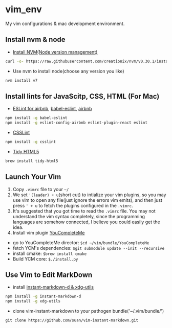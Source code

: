 # vim_env
My vim configurations & mac development environment.

## Install nvm & node

- [Install NVM(Node version management)](https://github.com/creationix/nvm)

```bash
curl -o- https://raw.githubusercontent.com/creationix/nvm/v0.30.1/install.sh | bash
```
- Use nvm to install node(choose any version you like)
```bash
nvm install v7
```
## Install lints for JavaScitp, CSS, HTML (For Mac)
- [ESLint for airbnb](https://www.npmjs.com/package/eslint-config-airbnb), [babel-eslint](https://github.com/babel/babel-eslint), [airbnb](https://github.com/airbnb/javascript)
```bash        
npm install -g babel-eslint
npm install -g eslint-config-airbnb eslint-plugin-react eslint
```

- [CSSLint](https://github.com/CSSLint/csslint)
```bash        
npm install -g csslint
```

- [Tidy HTML5](http://www.html-tidy.org/)
```bash        
brew install tidy-html5
```
## Launch Your Vim
1. Copy `.vimrc` file to your `~/`
2. We set `'(leader) + u`(short cut) to intialize your vim plugins, so you may use vim to open any file(just ignore the errors vim emits), and then just press `' + u` to fetch the plugins configured in the `.vimrc`.
3. It's suggested that you got time to read the `.vimrc` file. You may not understand the vim syntax completely, since the programming languages are somehow connected, I believe you could easily get the idea. 
4. Install vim plugin [YouCompleteMe](https://github.com/Valloric/YouCompleteMe#full-installation-guide)
  - go to YouCompleteMe director: `$cd ~/vim/bundle/YouCompleteMe`
  - fetch YCM's dependencies: `$git submodule update --init --recursive`
  - install cmake: `$brew install cmake`
  - Build YCM core: `$./install.py`

## Use Vim to Edit MarkDown
- install [instant-markdown-d & xdg-utils](https://github.com/suan/vim-instant-markdown)
```bash
npm install -g instant-markdown-d
npm install -g xdg-utils
```
- clone vim-instant-markdown to your pathogen bundle('~/.vim/bundle/')
```
git clone https://github.com/suan/vim-instant-markdown.git
```
